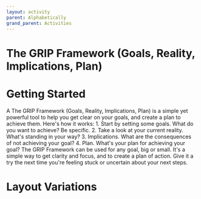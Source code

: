 ```yaml
---
layout: activity
parent: Alphabetically
grand_parent: Activities
---
```


# The GRIP Framework (Goals, Reality, Implications, Plan)

# Getting Started

A The GRIP Framework (Goals, Reality, Implications, Plan) is a simple yet powerful tool to help you get clear on your goals, and create a plan to achieve them. Here's how it works: 1. Start by setting some goals. What do you want to achieve? Be specific. 2. Take a look at your current reality. What's standing in your way? 3. Implications. What are the consequences of not achieving your goal? 4. Plan. What's your plan for achieving your goal? The GRIP Framework can be used for any goal, big or small. It's a simple way to get clarity and focus, and to create a plan of action. Give it a try the next time you're feeling stuck or uncertain about your next steps.

# Layout Variations
